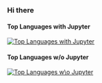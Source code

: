 ### Hi there

#### Top Languages with Jupyter
[![Top Languages with Jupyter](https://github-readme-stats.vercel.app/api/top-langs/?username=hdcpereira&layout=compact&hide_title=true&hide=HTML,javascript,css,scss,cmake)](https://github.com/anuraghazra/github-readme-stats)
#### Top Languages w/o Jupyter
[![Top Languages w\o Jupyter](https://github-readme-stats.vercel.app/api/top-langs/?username=hdcpereira&layout=compact&hide_title=true&hide=jupyter%20notebook,HTML,javascript,css,scss,cmake)](https://github.com/anuraghazra/github-readme-stats)
<!--
**hdcpereira/hdcpereira** is a ✨ _special_ ✨ repository because its `README.md` (this file) appears on your GitHub profile.

Here are some ideas to get you started:

- 🔭 I’m currently working on ...
- 🌱 I’m currently learni ng ...
- 👯 I’m looking to collaborate on ...
- 🤔 I’m looking for help with ...
- 💬 Ask me about ...
- 📫 How to reach me: ...
- 😄 Pronouns: ...
- ⚡ Fun fact: ...
-->
